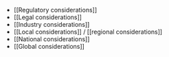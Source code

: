 - [[Regulatory considerations]]
- [[Legal considerations]]
- [[Industry considerations]]
- [[Local considerations]] / [[regional considerations]]
- [[National considerations]]
- [[Global considerations]]
